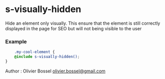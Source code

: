 # s-visually-hidden

Hide an element only visually. This ensure that the element is still correctly displayed in the page for SEO
but will not being visible to the user


### Example
```scss
	.my-cool-element {
	@include s-visually-hidden();
}
```
Author : Olivier Bossel [olivier.bossel@gmail.com](mailto:olivier.bossel@gmail.com)